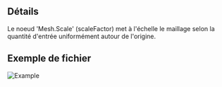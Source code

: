 ## Détails
Le noeud 'Mesh.Scale' (scaleFactor) met à l'échelle le maillage selon la quantité d'entrée uniformément autour de l'origine.

## Exemple de fichier

![Example](./Autodesk.DesignScript.Geometry.Mesh.Scale(mesh,%20scaleFactor)_img.jpg)
